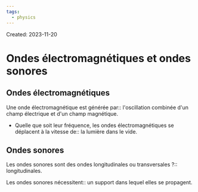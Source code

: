 ```yaml
---
tags:
  - physics
---
```

Created: 2023-11-20

# Ondes électromagnétiques et ondes sonores

## Ondes électromagnétiques

Une onde électromagnétique est générée par:: l'oscillation combinée d'un champ électrique et d'un champ magnétique.
<!--SR:!2023-11-30,4,210-->

- Quelle que soit leur fréquence, les ondes électromagnétiques se déplacent à la vitesse de:: la lumière dans le vide.
<!--SR:!2023-12-03,10,250-->

## Ondes sonores

Les ondes sonores sont des ondes longitudinales ou transversales ?:: longitudinales.
<!--SR:!2023-12-01,8,250-->

Les ondes sonores nécessitent:: un support dans lequel elles se propagent.
<!--SR:!2023-12-02,9,250-->